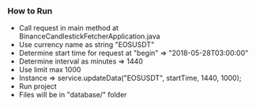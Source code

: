 
### How to Run
* Call request in main method at BinanceCandlestickFetcherApplication.java
* Use currency name as string "EOSUSDT"
* Determine start time for request at "begin" => "2018-05-28T03:00:00"
* Determine interval as minutes => 1440
* Use limit max 1000
* Instance => service.updateData("EOSUSDT", startTime, 1440, 1000); 
* Run project
* Files will be in "database/" folder